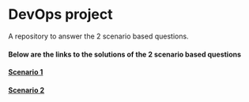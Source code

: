 # DevOps project

A repository to answer the 2 scenario based questions.

#### Below are the links to the solutions  of the 2 scenario based questions

#### [Scenario 1](https://github.com/djmathew/devops13112021/tree/master/scenario-1)

#### [Scenario 2](https://github.com/djmathew/devops13112021/tree/master/scenario-2)